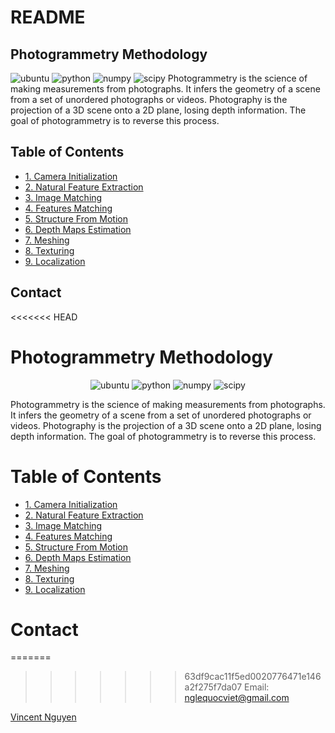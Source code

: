 # README

## Photogrammetry Methodology

 ![ubuntu](https://img.shields.io/badge/ubuntu-%3E%3D18.04-blueviolet?style=for-the-badge&logo=ubuntu) ![python](https://img.shields.io/badge/python-%3E%3D3.6-blue?style=for-the-badge&logo=python) ![numpy](https://img.shields.io/badge/numpy-%3E%3D1.19-skyblue?style=for-the-badge&logo=numpy) ![scipy](https://img.shields.io/badge/scipy-%3E%3D1.60-lightblue?style=for-the-badge&logo=scipy) Photogrammetry is the science of making measurements from photographs. It infers the geometry of a scene from a set of unordered photographs or videos. Photography is the projection of a 3D scene onto a 2D plane, losing depth information. The goal of photogrammetry is to reverse this process.

## Table of Contents

* [1. Camera Initialization](1-camerainitialization.md)
* [2. Natural Feature Extraction](2-natutalfeatureextraction.md)
* [3. Image Matching](3-imagematching.md)
* [4. Features Matching](4-featuresmatching.md)
* [5. Structure From Motion](5-structurefrommotion.md)
* [6. Depth Maps Estimation](6-depthmapsestimation.md)
* [7. Meshing](7-meshing.md)
* [8. Texturing](8-texturing.md)
* [9. Localization](9-localization.md)

## Contact

<<<<<<< HEAD
# Photogrammetry Methodology
<p align="center">
<img alt="ubuntu" src="https://img.shields.io/badge/ubuntu-%3E%3D18.04-blueviolet?style=for-the-badge&logo=ubuntu">
<img alt="python" src="https://img.shields.io/badge/python-%3E%3D3.6-blue?style=for-the-badge&logo=python">
<img alt="numpy" src="https://img.shields.io/badge/numpy-%3E%3D1.19-skyblue?style=for-the-badge&logo=numpy">
<img alt="scipy" src="https://img.shields.io/badge/scipy-%3E%3D1.60-lightblue?style=for-the-badge&logo=scipy">
</p>
Photogrammetry is the science of making measurements from photographs. It infers the geometry of a scene from a set of unordered photographs or videos. Photography is the projection of a 3D scene onto a 2D plane, losing depth information. The goal of photogrammetry is to reverse this process.

# Table of Contents

* [1. Camera Initialization](1-CameraInitialization.md)
* [2. Natural Feature Extraction](2-NatutalFeatureExtraction.md)
* [3. Image Matching](3-ImageMatching.md)
* [4. Features Matching](4-FeaturesMatching.md)
* [5. Structure From Motion](5-StructureFromMotion.md)
* [6. Depth Maps Estimation](6-DepthMapsEstimation.md)
* [7. Meshing](7-Meshing.md)
* [8. Texturing](8-Texturing.md)
* [9. Localization](9-Localization.md)

# Contact
=======
>>>>>>> 63df9cac11f5ed0020776471e146a2f275f7da07
Email: nglequocviet@gmail.com

[Vincent Nguyen](https://github.com/reidite/Photo2Mesh/tree/b5412a325470d17d0925f62b481e252fbe306796/vincentnguyen.info)


